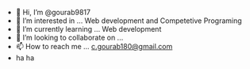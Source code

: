 - 👋 Hi, I’m @gourab9817
- 👀 I’m interested in ... Web development and Competetive Programing 
- 🌱 I’m currently learning ... Web development
- 💞️ I’m looking to collaborate on ...
- 📫 How to reach me ... c.gourab180@gmail.com
- ha ha 

<!---
gourab9817/gourab9817 is a ✨ special ✨ repository because its `README.md` (this file) appears on your GitHub profile.
You can click the Preview link to take a look at your changes.
--->
